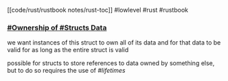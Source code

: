 [[code/rust/rustbook notes/rust-toc]]
#lowlevel #rust #rustbook 

### [#Ownership of #Structs Data](https://doc.rust-lang.org/book/ch05-01-defining-structs.html#ownership-of-struct-data)

we want instances of this struct to own all of its data and for that data to be valid for as long as the entire struct is valid

possible for structs to store references to data owned by something else, but to do so requires the use of _#lifetimes_


